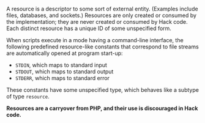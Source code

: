 A resource is a descriptor to some sort of external entity. (Examples include files, databases, and sockets.) Resources are only created or
consumed by the implementation; they are never created or consumed by Hack code. Each distinct resource has a unique ID of some unspecified form.

When scripts execute in a mode having a command-line interface, the following predefined resource-like constants that correspond to file
streams are automatically opened at program start-up:
-   `STDIN`, which maps to standard input
-   `STDOUT`, which maps to standard output
-   `STDERR`, which maps to standard error

These constants have some unspecified type, which behaves like a subtype of type `resource`.

**Resources are a carryover from PHP, and their use is discouraged in Hack code.**
